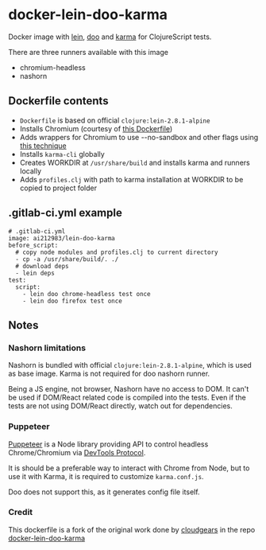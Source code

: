 # docker-lein-doo-karma

Docker image with [lein](https://github.com/technomancy/leiningen),
[doo](https://github.com/bensu/doo)
and [karma](https://karma-runner.github.io/) for ClojureScript tests.

There are three runners available with this image
 * chromium-headless
  * nashorn

## Dockerfile contents
* `Dockerfile` is based on official `clojure:lein-2.8.1-alpine`
* Installs Chromium (courtesy of [this Dockerfile](https://github.com/Zenika/alpine-chrome/blob/master/Dockerfile))
* Adds wrappers for Chromium to use --no-sandbox and other flags using
[this technique](https://github.com/laurentj/slimerjs/blob/master/Dockerfile)
* Installs `karma-cli` globally
* Creates WORKDIR at `/usr/share/build` and installs karma and runners locally
* Adds `profiles.clj` with path to karma installation at WORKDIR to be copied to project folder

## .gitlab-ci.yml example
```
# .gitlab-ci.yml
image: ai212983/lein-doo-karma
before_script:
  # copy node modules and profiles.clj to current directory
  - cp -a /usr/share/build/. ./
  # download deps
  - lein deps
test:
  script:
    - lein doo chrome-headless test once
    - lein doo firefox test once
```

## Notes

### Nashorn limitations
Nashorn is bundled with official `clojure:lein-2.8.1-alpine`, which is used as base image.
Karma is not required for doo nashorn runner.

Being a JS engine, not browser, Nashorn have no access to DOM.
It can't be used if DOM/React related code is compiled into the tests.
Even if the tests are not using DOM/React directly, watch out for dependencies.

### Puppeteer
[Puppeteer](https://github.com/GoogleChrome/puppeteer) is a Node library providing API to control
headless Chrome/Chromium via [DevTools Protocol](https://chromedevtools.github.io/devtools-protocol/).

It is should be a preferable way to interact with Chrome from Node, but to use it with Karma,
it is required to customize `karma.conf.js`.

Doo does not support this, as it generates config file itself.

### Credit

This dockerfile is a fork of the original work done by
[cloudgears](https://github.com/cloudgears) in the repo [docker-lein-doo-karma](https://github.com/cloudgears/docker-lein-doo-karma)
